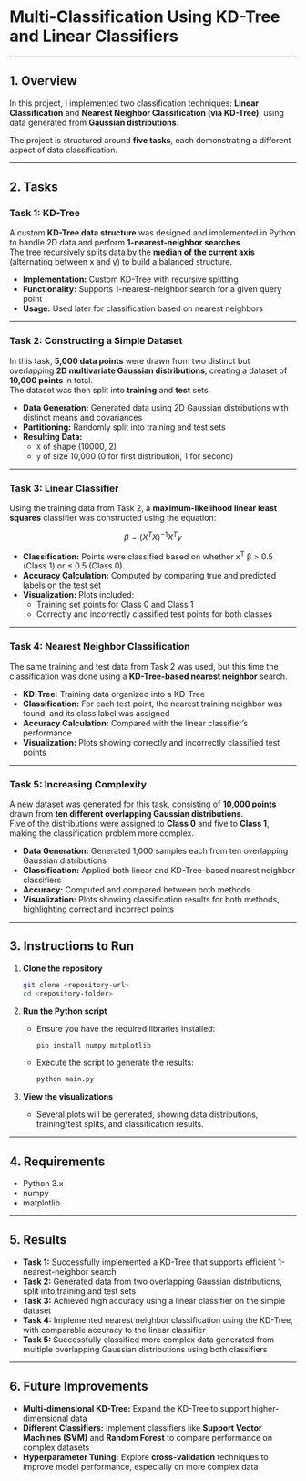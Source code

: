 # Multi-Classification Using KD-Tree and Linear Classifiers

---

## 1. Overview

In this project, I implemented two classification techniques: **Linear Classification** and **Nearest Neighbor Classification (via KD-Tree)**, using data generated from **Gaussian distributions**.  

The project is structured around **five tasks**, each demonstrating a different aspect of data classification.

---

## 2. Tasks

### Task 1: KD-Tree

A custom **KD-Tree data structure** was designed and implemented in Python to handle 2D data and perform **1-nearest-neighbor searches**.  
The tree recursively splits data by the **median of the current axis** (alternating between x and y) to build a balanced structure. 

- **Implementation:** Custom KD-Tree with recursive splitting  
- **Functionality:** Supports 1-nearest-neighbor search for a given query point  
- **Usage:** Used later for classification based on nearest neighbors  

---

### Task 2: Constructing a Simple Dataset

In this task, **5,000 data points** were drawn from two distinct but overlapping **2D multivariate Gaussian distributions**, creating a dataset of **10,000 points** in total.  
The dataset was then split into **training** and **test** sets.

- **Data Generation:** Generated data using 2D Gaussian distributions with distinct means and covariances  
- **Partitioning:** Randomly split into training and test sets  
- **Resulting Data:**  
  - `X` of shape (10000, 2)  
  - `y` of size 10,000 (0 for first distribution, 1 for second)

---

### Task 3: Linear Classifier

Using the training data from Task 2, a **maximum-likelihood linear least squares** classifier was constructed using the equation:

$$
\beta = (X^T X)^{-1} X^T y
$$

- **Classification:** Points were classified based on whether x<sup>T</sup> β &gt; 0.5 (Class&nbsp;1) or ≤&nbsp;0.5 (Class&nbsp;0).
- **Accuracy Calculation:** Computed by comparing true and predicted labels on the test set  
- **Visualization:** Plots included:
  - Training set points for Class 0 and Class 1  
  - Correctly and incorrectly classified test points for both classes  

---

### Task 4: Nearest Neighbor Classification

The same training and test data from Task 2 was used, but this time the classification was done using a **KD-Tree-based nearest neighbor** search.

- **KD-Tree:** Training data organized into a KD-Tree  
- **Classification:** For each test point, the nearest training neighbor was found, and its class label was assigned  
- **Accuracy Calculation:** Compared with the linear classifier’s performance  
- **Visualization:** Plots showing correctly and incorrectly classified test points  

---

### Task 5: Increasing Complexity

A new dataset was generated for this task, consisting of **10,000 points** drawn from **ten different overlapping Gaussian distributions**.  
Five of the distributions were assigned to **Class 0** and five to **Class 1**, making the classification problem more complex.

- **Data Generation:** Generated 1,000 samples each from ten overlapping Gaussian distributions  
- **Classification:** Applied both linear and KD-Tree-based nearest neighbor classifiers  
- **Accuracy:** Computed and compared between both methods  
- **Visualization:** Plots showing classification results for both methods, highlighting correct and incorrect points  

---

## 3. Instructions to Run

1. **Clone the repository**
   ```bash
   git clone <repository-url>
   cd <repository-folder>

2. **Run the Python script**
   - Ensure you have the required libraries installed:
     ```bash
     pip install numpy matplotlib
     ```
   - Execute the script to generate the results:
     ```bash
     python main.py
     ```

3. **View the visualizations**
   - Several plots will be generated, showing data distributions, training/test splits, and classification results.

---

## 4. Requirements

- Python 3.x  
- numpy  
- matplotlib  

---

## 5. Results

- **Task 1:** Successfully implemented a KD-Tree that supports efficient 1-nearest-neighbor search  
- **Task 2:** Generated data from two overlapping Gaussian distributions, split into training and test sets  
- **Task 3:** Achieved high accuracy using a linear classifier on the simple dataset  
- **Task 4:** Implemented nearest neighbor classification using the KD-Tree, with comparable accuracy to the linear classifier  
- **Task 5:** Successfully classified more complex data generated from multiple overlapping Gaussian distributions using both classifiers  

---

## 6. Future Improvements

- **Multi-dimensional KD-Tree:** Expand the KD-Tree to support higher-dimensional data  
- **Different Classifiers:** Implement classifiers like **Support Vector Machines (SVM)** and **Random Forest** to compare performance on complex datasets  
- **Hyperparameter Tuning:** Explore **cross-validation** techniques to improve model performance, especially on more complex data  




